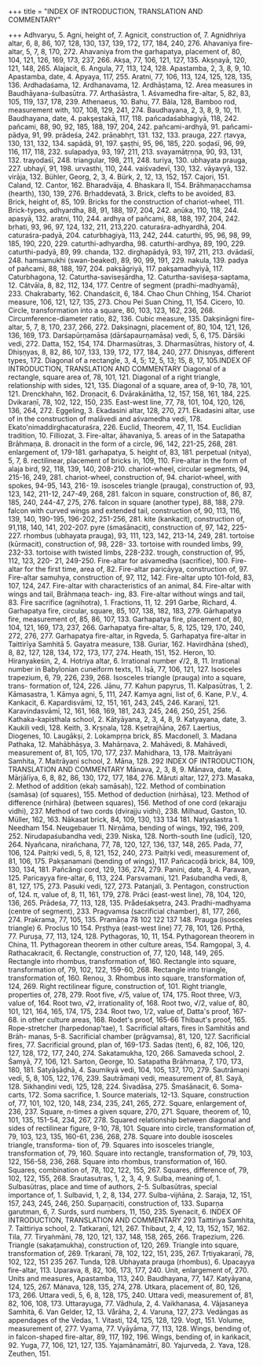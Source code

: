 +++
title = "INDEX OF INTRODUCTION, TRANSLATION AND COMMENTARY"

+++
Adhvaryu, 5. 
Agni, height of, 7. 
Agnicit, construction of, 7. 
Agnidhriya altar, 6, 8, 86, 107, 128, 130, 137, 
139, 172, 177, 184, 240, 276. 
Ahavaniya fire-altar, 5, 7, 8, 170, 272. 
Ahavaniya from the garhapatya, placement of, 
80, 104, 121, 126, 169, 173, 237, 266. 
Akṣa, 77, 106, 121, 127, 135. Akṣṇayā, 120, 121, 148, 265. Alajacit, 6. 
Angula, 77, 113, 124, 128. Apastamba, 2, 3, 8, 9, 10. Apastamba, date, 4. 
Apyaya, 117, 255. 
Aratni, 77, 106, 113, 124, 125, 128, 135, 136. 
Ardhadaśama, 12. 
Ardhanavama, 12. 
Ardhāṣṭama, 12. 
Area measures in Baudhāyana-śulbasūtra. 77. Arthaśāstra, 1. 
Aśvamedha fire-altar, 5, 82, 83, 105, 119, 137, 
178, 239. 
Athenaeus, 10. 
Bahu, 77. 
Băla, 128, 
Bamboo rod, measurement with, 107, 108, 129, 
241, 274. 
Baudhayana, 2, 3, 8, 9, 10, 11. 
Baudhayana, date, 4. 
pakşeştakā, 117, 118. 
pañcadaśabhagiyā, 118, 242. 
pañcami, 88, 90, 92, 185, 188, 197, 204, 242. pañcami-ardhyā, 91. pañcami-pādya, 91, 99. prādeśa, 242. 
prāṇabhṛt, 131. 132, 133. prauga, 227. 
ṛtavya, 130, 131, 132, 134. sapādā, 91, 197. 
şaṣṭhi, 95, 96, 185, 220. 
ṣoḍaśī, 96, 99, 116, 117, 118, 232. sulapadya, 93, 197, 211, 213. 
svayamātṛṇņa, 90, 93, 131, 132. 
trayodaśī, 248. 
triangular, 198, 211, 248. 
turiya, 130. 
ubhayata prauga, 227. 
ubhayï, 91, 198. 
urvasthi, 110, 244. vaiśvadevī, 130, 132. vāyavyā, 132. virāja, 132. 
Bühler, Georg, 2, 3, 4. Bürk, 2, 12, 13, 152, 157. 
Cajori, 151. 
Caland, 12. 
Cantor, 162. 
Bharadvāja, 4. 
Bhaskara II, 154. 
Brāhmaṇacchamsa 
(hearth), 130, 139, 276. 
Bṛhaddevată, 3. 
Brick, clefts to be avoided, 83. 
Brick, height of, 85, 109. 
Bricks for the construction of chariot-wheel, 111. 
Brick-types, 
adhyardha, 88, 91, 188, 197, 204, 242. aņūka, 110, 118, 244. 
apasyā, 132. 
aratni, 110, 244. 
ardhya of pañcami, 88, 188, 197, 204, 242. bṛhati, 93, 96, 97, 124, 132, 211, 213,220. caturaśra-adhyardhã, 204. caturaśra-padyā, 204. caturbhagiyà, 113, 242, 244. 
caturthi, 95, 96, 98, 99, 185, 190, 220, 229. caturthi-adhyardha, 98. 
caturthi-ardhya, 89, 190, 229. caturthi-padyā, 89, 99. 
chanda, 132. 
dirghapādyā, 93, 197, 211, 213. 
dvādaśī, 248. 
hamsamukhi (swan-beaked), 89, 90, 99, 
191, 229. 
nakula, 139. 
padya of pañcami, 88, 188, 197, 204. pakṣāgriyā, 117. 
pakşamadhyiyā, 117. 
Caturbhagona, 12. 
Caturtha-saviseṣārdha, 12. 
Caturtha-saviśeșa-saptama, 12. 
Câtvāla, 8, 82, 112, 134, 177. 
Centre of segment (pradhi-madhyamā), 233. Chakrabarty, 162. 
Chandaścit, 6, 184. 
Chao Chun Chhing, 154. 
Chariot measure, 106, 121, 127, 135, 273. Chou Pei Suan Ching, 11, 154. 
Cicero, 10. 
Circle, transformation into a square, 80, 103, 
123, 162, 236, 268. 
Circumference-diameter ratio, 82, 136. Cubic measure, 135. 
Dakṣināgni fire-altar, 5, 7, 8, 170, 237, 266, 
272. 
Dakṣinagni, placement of, 80, 104, 121, 126, 
136, 169, 173. 
Darśapūrṇamāsa (dārśapaurṇamāsa) vedi, 5, 6, 
175. Dārśiki vedi, 272. 
Datta, 152, 154, 174. 
Dharmasūtras, 3. 
Dharmasūtras, history of, 4. 
Dhiṣṇyas, 8, 82, 86, 107, 133, 139, 172, 177, 184, 
240, 277. 
Dhisnyas, different types, 172. 
Diagonal of a rectangle, 3, 4, 5; 12, 5, 13; 15, 8, 
17, 105.INDEX OF INTRODUCTION, TRANSLATION AND COMMENTARY 
Diagonal of a rectangle, square area of, 78, 101, 
121. 
Diagonal of a right triangle, relationship with 
sides, 121, 135. 
Diagonal of a square, area of, 9-10, 78, 101, 121. Drenckhahn, 162. 
Droṇacit, 6. 
Dvārakānātha, 12, 157, 158, 161, 184, 225. Dvikaraṇī, 78, 102, 122, 150, 235. 
East-west line, 77, 78, 101, 104, 120, 126, 136, 
264, 272. 
Eggeling, 3. 
Ekadasini altar, 128, 270, 271. 
Ekadasini altar, use of in the construction of 
malāvedi and aśvamedha vedi, 178. 
Ekato'nimaddirghacaturaśra, 226. Euclid, Theorem, 47, 11, 154. 
Euclidian tradition, 10. 
Filliozat, 3. 
Fire-altar, 
āhavaniya, 5. 
areas of in the Satapatha Brāhmaṇa, 8. dronacit in the form of a circle, 96, 142, 
221-25, 268, 281. 
enlargement of, 179-181. garhapatya, 5. 
height of, 83, 181. perpetual (nitya), 5, 7, 8. 
rectilinear, placement of bricks in, 109, 110. Fire-altar in the form of 
alaja bird, 92, 118, 139, 140, 208-210. chariot-wheel, circular segments, 94, 215-16, 
249, 281. 
chariot-wheel, construction of, 94. 
chariot-wheel, with spokes, 94-95, 143, 216- 
19. 
isosceles triangle (prauga), construction of, 93, 123, 142, 211-12, 247-49, 268, 281. falcon in square, construction of, 86, 87, 
185, 240, 244-47, 275, 276. 
falcon in square (another type), 88, 188, 
279. 
falcon with curved wings and extended tail, 
construction of, 90, 113, 116, 139, 140, 190-195, 196-202, 251-256, 281. kite (kankacit), construction of, 91,118, 
140, 141, 202-207. 
pyre (śmaśānacit), construction of, 97, 142, 
225-227. 
rhombus (ubhayata prauga), 93, 111, 123, 
142, 213-14, 249, 281. 
tortoise (kūrmacit), construction of, 98, 228- 
33. 
tortoise with rounded limbs, 99, 232-33. tortoise with twisted limbs, 228-232. trough, construction of, 95, 112, 123, 220- 
21, 249-250. 
Fire-altar for aśvamedha (sacrifice), 100. Fire-altar for the first time, area of, 82. Fire-altar paricāyya, construction of, 97. 
Fire-altar samuhya, construction of, 97, 112, 
142. 
Fire-altar upto 101-fold, 83, 107, 124, 247. Fire-altar with characteristics of an animal, 84. Fire-altar with wings and tail, Brāhmaṇa teach- 
ing, 83. 
Fire-altar without wings and tail, 83. Fire sacrifice (agnihotra), 1. Fractions, 11, 12. 
291 
Garbe, Richard, 4. 
Garhapatya fire, circular, square, 85, 107, 
138, 
182, 183, 279. 
Gārhapatya fire, measurement of, 85, 86, 107, 
133. 
Garhapatya fire, placement of, 80, 104, 121, 
169, 173, 237, 266. 
Garhapatya fire-altar, 5, 8, 125, 129, 170, 240, 
272, 276, 277. 
Garhapatya fire-altar, in Rgveda, 5. 
Garhapatya fire-altar in Taittirīya Samhitā 5. Gayatra measure, 138. 
Guriar, 162. 
Havirdhāna (shed), 8, 82, 127, 128, 134, 172, 
173, 177, 274. 
Heath, 151, 152. 
Heron, 10. 
Hiranyakeśin, 2, 4. 
Hotriya altar, 6. 
Irrational number √/2, 8, 11. 
Irrational number in Babylonian cuneiform 
texts, 11. 
Iṣā, 77, 106, 121, 127. 
Isosceles trapezium, 6, 79, 226, 239, 268. 
Isosceles triangle (prauga) into a square, trans- 
formation of, 124, 226. 
Jānu, 77. 
Kahun papyrus, 11. Kalpasūtras, 1, 2. Kāmasastra, 1. 
Kāmya agni, 5, 111, 247. Kamya agni, list of, 6. Kane, P.V., 4. 
Kankacit, 6. 
Kapardisvāmi, 12, 151, 161, 243, 245, 246. Karaṇī, 121. 
Karavindasvāmī, 12, 161, 168, 169, 181, 243, 
245, 246, 250, 251, 256. Kathaka-kapisthala school, 2. Kātyāyana, 2, 3, 4, 8, 9. Katyayana, date, 3. Kaukili vedi, 128. Keith, 3. Kṛṣṇala, 128. Kṣetrajñāna, 267. 
Laertius, Diogenes, 10. Laugākṣi, 2. Lokampṛṇa brick, 85. 
Macdonell, 3. 
Madana Pathaka, 12. Mahābhāṣya, 3. 
Mahārņava, 2. 
Mahāvedi, 8. 
Mahāvedi, measurement of, 81, 105, 170, 177, 
237. 
Mahidhara, 13, 178. 
Maitrāyani Samhita, 7. 
Maitrāyaṇi school, 2. 
Māna, 128. 
292 
INDEX OF INTRODUCTION, TRANSLATION AND COMMENTARY 
Mānava, 2, 3, 8, 9. Mānava, date, 4. 
Mārjālīya, 6, 8, 82, 86, 130, 172, 177, 184, 276. Măruti altar, 127, 273. Masaka, 2. 
Method of addition (ekaḥ samāsaḥ), 122. 
Method of combination (samãsa) (of squares), 
155. 
Method of deduction (nirhāsa), 123. 
Method of difference (nirhāra) (between 
squares), 156. 
Method of one cord (ekarajju vidhi), 237. Method of two cords (dvirajju vidhi), 238. Milhaud, Gaston, 10. 
Müller, 162, 163. 
Nākasat brick, 84, 109, 130, 133 134 181. Natyaśastra 1. 
Needham 154. 
Neugebauer 11. 
Nirņāma, bending of wings, 192, 196, 209, 252. Nirudapaśubandha vedi, 239. Niska, 128. 
North-south line (udīcī), 120, 264. 
Nyañcana, nirañchana, 77, 78, 120, 127, 136, 
137, 148, 265. 
Pada, 77, 106, 124. 
Paitṛki vedi, 5, 8, 121, 152, 240, 273. 
Paitṛki vedi, measurement of, 81, 106, 175. Pakṣanamani (bending of wings), 117. Pañcacoḍā brick, 84, 109, 130, 134, 181. Pañcăngi cord, 129, 136, 274, 279. 
Panini, date, 3, 4. 
Paravan, 125. 
Paricayya fire-altar, 6, 113, 224. 
Parsvamani, 121. 
Paśubandha vedi, 8, 81, 127, 175, 273. 
Pasuki vedi, 127, 273. 
Patanjali, 3. 
Pentagon, construction of, 124. 
π, 
value of, 8, 11, 161, 179, 278. 
Prăci (east-west line), 78, 104, 120, 136, 265. Prādeśa, 77, 113, 128, 135. 
Prådeśakṣetra, 243. 
Pradhi-madhyama (centre of segment), 233. Pragvamsa (sacrificial chamber), 81, 177, 266, 
274. 
Prakrama, 77, 105, 135. 
Pramāņa 78 102 122 137 148. 
Prauga (isosceles triangle) 6. 
Proclus 10 154. 
Pṛṣṭhya (east-west line) 77, 78, 101, 126. Pṛthâ, 77. 
Purușa, 77, 113, 124, 128. 
Pythagoras, 10, 11, 154. 
Pythagorean theorem in China, 11. 
Pythagorean theorem in other culture areas, 
154. 
Ramgopal, 3, 4. 
Rathacakracit, 6. 
Rectangle, construction of, 77, 120, 148, 149, 
265. 
Rectangle into rhombus, transformation of, 160. Rectangle into square, transformation of, 79, 
102, 122, 159-60, 268. 
Rectangle into triangle, transformation of, 160. Renou, 3. 
Rhombus into square, transformation of, 124, 
269. 
Right rectilinear figure, construction of, 101. Right triangle, properties of, 278, 279. Root five, √/5, value of, 174, 175. Root three, V/3, value of, 164. 
Root two, √2, irrationality of, 168. 
Root two, √/2, value of, 80, 101, 121, 164, 165, 
174, 175, 234. 
Root two, 1/2, value of, 
Datta's proof, 167-68. 
in other culture areas, 168. Rodet's proof, 165-66 Thibaut's proof, 165. 
Rope-stretcher (harpedonap'tae), 1. 
Sacrificial altars, fires in Samhitās and Brāh- 
manas, 5-8. 
Sacrificial chamber (prāgvamsa), 81, 120, 127. Sacrificial fires, 77. 
Sacrificial ground, plan of, 169-173. 
Sadas (tent), 6, 82, 106, 120, 127, 128, 172, 177, 
240, 274. 
Sakatamukha, 120, 266. Samaveda school, 2. Śamyā, 77, 106, 121. Sarton, George, 10. 
Satapatha Brāhmaṇa, 7, 170, 173, 180, 181. Satyāṣāḍhā, 4. 
Saumikyā vedi, 104, 105, 137, 170, 279. Sautrāmaņi vedi, 5, 8, 105, 122, 176, 239. Sautrāmaņi vedi, measurement of, 81. Sayă, 128. 
Sikhaṇḍini vedi, 125, 128, 224. Śivadāsa, 275. 
Śmaśānacit, 6. 
Soma-carts, 172. 
Soma sacrifice, 1. 
Source materials, 12-13. 
Square, construction of, 77, 101, 102, 120, 148, 
234, 235, 241, 265, 272. 
Square, enlargement of, 236, 237. 
Square, n-times a given square, 270, 271. Square, theorem of, 10, 101, 135, 151-54, 234, 
267, 278. 
Squared relationship between diagonal and sides 
of rectilinear figure, 9-10, 78, 101. Square into circle, transformation of, 79, 103, 
123, 135, 160-61, 236, 268, 278. Square into double isosceles triangle, transforma- 
tion of, 79. 
Squares into isosceles triangle, transformation of, 
79, 160. 
Square into rectangle, transformation of, 79, 
103, 122, 156-58, 236, 268. 
Square into rhombus, transformation of, 160. Squares, combination of, 78, 102, 122, 155, 267. Squares, difference of, 79, 102, 122, 155, 268. Srautasutras, 1, 2, 3, 4, 9. 
Sulba, meaning of, 1. 
Sulbasūtras, place and time of authors, 2-5. Sulbasūtras, special importance of, 1. Sulbavid, 1, 2, 8, 134, 277. Sulba-vijñāna, 2. 
Saraja, 12, 151, 157, 243, 245, 246, 250. 
Suparṇaciti, construction of, 133. Suparņa garutman, 6, 7. 
Surds, surd numbers, 11, 150, 235. Syenacit, 6. 
INDEX OF INTRODUCTION, TRANSLATION AND COMMENTARY 
293 
Taittiriya Samhita, 7. 
Taittiriya school, 2. 
Tatkaraṇī, 121, 267. 
Thibaut, 2, 4, 12, 13, 152, 157, 162. 
Tila, 77. 
Tiryaǹmāni, 78, 120, 121, 137, 148, 158, 265, 
266. 
Trapezium, 226. 
Triangle (sakaṭamukha), construction of, 120, 
269. 
Triangle into square, transformation of, 269. Tṛkaraṇī, 78, 102, 122, 151, 235, 267. Tṛtiyakaraṇī, 78, 102, 122, 151 235 267. Tunda, 128. 
Ubhayata prauga (rhombus), 6. 
Upacayya fire-altar, 113. 
Uparava, 8, 82, 106, 173, 177, 240. 
Unit, enlargement of, 270. 
Units and measures, 
Apastamba, 113, 240. Baudhayana, 77, 147. Katyāyana, 124, 125, 267. 
Mánava, 128, 135, 274, 278. 
Utkara, placement of, 80, 126, 173, 266. 
Uttara vedi, 5, 6, 8, 128, 175, 240. 
Uttara vedi, measurement of, 81, 82, 106, 108, 
173. 
Uttarayuga, 77. 
Vādhula, 2, 4. Vaikhanasa, 4. 
Vājasaneya Samhità, 6. 
Van Gelder, 12, 13. 
Vårāha, 2, 4. 
Varuna, 127, 273. 
Vedāngas as appendages of the Vedas, 1. 
Vitasti, 124, 125, 128, 129. 
Vogt, 151. 
Volume, measurement of, 277. 
Vyama, 77. 
Vyāyāma, 77, 113, 128. 
Wings, bending of, in falcon-shaped fire-altar, 
89, 117, 192, 196. 
Wings, bending of, in kańkacit, 92. 
Yuga, 77, 106, 121, 127, 135. Yajamânamātrī, 80. 
Yajurveda, 2. 
Yava, 128. 
Zeuthen, 151.